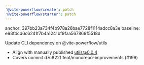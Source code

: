 ```yaml
---
'@vite-powerflow/create': patch
'@vite-powerflow/starter': patch
---
```


anchor: 397bb23a734f4b978a26bae7728f1114adcc8a3e
baseline: e93f4cd6c6241f7b4a1241bf9faa567869f5518d

Update CLI dependency on @vite-powerflow/utils

- Align with manually published utils@0.0.4
- Covers commit d7c822f feat/monorepo-improvements (#199)
